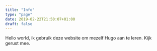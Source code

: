 ```yaml
---
title: "Info"
type: "page"
date: 2019-02-22T21:50:07+01:00
draft: false
---
```


Hello world, ik gebruik deze website om mezelf Hugo aan te leren. Kijk gerust mee.
